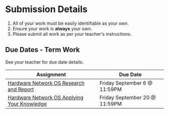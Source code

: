 # Submission Details
1. All of your work must be easily identifiable as your own.
2. Ensure your work is **always** your own.
3. Please submit all work as per your teacher's instructions.

## Due Dates - Term Work
See your teacher for due date details.

| Assignment                               | Due Date                               |
| ---------------------------------------- | ---------------------------------------- |
| [Hardware Network OS Research and Report](./Hardware-Network-OS-Research-and-Report) | Friday September 6 @ 11:59PM |
| [Hardware Network OS Applying Your Knowledge](./Hardware-Network-OS-Applying-Your-Knowledge)            | Friday September 20 @ 11:59PM  |

